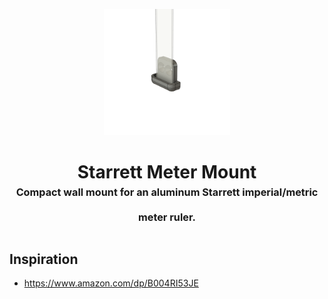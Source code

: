 <!-- 2025-07-07 -->

<p align="center">
  <img src="../../plans/starrett-meter/images/wireframe.png" width="40%"/>
</p>
<h1 align="center">
  Starrett Meter Mount
  <br>
  <sup><sub><sup>Compact wall mount for an aluminum Starrett imperial&#x2F;metric meter ruler.<sup></sub>
</h1>

## Inspiration

- https://www.amazon.com/dp/B004RI53JE
